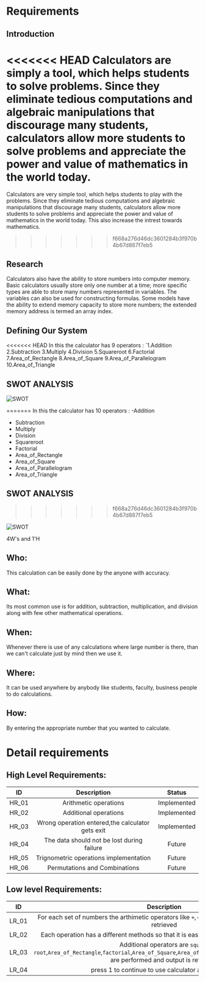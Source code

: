 # Requirements
## Introduction
<<<<<<< HEAD
Calculators are simply a tool, which helps students to solve problems. Since they eliminate tedious computations and algebraic manipulations that discourage many students, calculators allow more students to solve problems and appreciate the power and value of mathematics in the world today.
=======
Calculators are very simple tool, which helps students to play with the problems. Since they eliminate tedious computations and algebraic manipulations that discourage many students, calculators allow more students to solve problems and appreciate the power and value of mathematics in the world today. This also increase the intrest towards mathematics.
>>>>>>> f668a276d46dc3601284b3f970b4b67d887f7eb5

## Research
Calculators also have the ability to store numbers into computer memory. Basic calculators usually store only one number at a time; more specific types are able to store many numbers represented in variables. The variables can also be used for constructing formulas. Some models have the ability to extend memory capacity to store more numbers; the extended memory address is termed an array index.

## Defining Our System
<<<<<<< HEAD
 In this the calculator has 9 operators :
`1.Addition
 2.Subtraction
 3.Multiply
 4.Division 
 5.Squareroot 
 6.Factorial 
 7.Area_of_Rectangle
 8.Area_of_Square
 9.Area_of_Parallelogram
 10.Area_of_Triangle
    
      
## SWOT ANALYSIS

![SWOT](https://user-images.githubusercontent.com/82135750/114895658-50b9c180-9e2d-11eb-8257-383ad7cbf397.png)

=======
 In this the calculator has 10 operators :
 -Addition
 - Subtraction
 - Multiply
 - Division 
 - Squareroot 
 - Factorial 
 - Area_of_Rectangle
 - Area_of_Square
 - Area_of_Parallelogram
 - Area_of_Triangle



## SWOT ANALYSIS
>>>>>>> f668a276d46dc3601284b3f970b4b67d887f7eb5

![SWOT](https://user-images.githubusercontent.com/82135750/114895658-50b9c180-9e2d-11eb-8257-383ad7cbf397.png)


 4W&#39;s and 1&#39;H

## Who:

 This calculation can be easily done by the anyone with accuracy.

## What:

Its most common use is for addition, subtraction, multiplication, and division along with few other mathematical operations.

## When:

Whenever there is use of any calculations where large number is there, than we can't calculate just by mind then we use it.

## Where:

It can be used anywhere by anybody like students, faculty, business people to do calculations.

## How:

By entering the appropriate number that you wanted to calculate.

# Detail requirements               
## High Level Requirements:

| ID        | Description           | Status  |
|:------------:|:-------------:|:-----:|
|HR_01     | Arithmetic operations | Implemented |
|HR_02     | Additional operations      |   Implemented |
|HR_03 | Wrong operation entered,the calculator gets exit   | Implemented   |
|HR_04  | The data should not be lost during failure | Future|
|HR_05|Trignometric operations implementation|Future|
|HR_06|Permutations and Combinations|Future|
   
   
##  Low level Requirements:

| ID        | Description           | Status  |
|:------------:|:-------------:|:-----:|
|LR_01     |For each set of numbers the arthimetic operators like `+`,`-`,`*`,`/` are performed and output is retrieved| Implemented |
|LR_02     | Each operation has a different methods so that it is easy to understand and implement     |   Implemented |
|LR_03     |Additional operators are `square root`,`Area_of_Rectangle`,`factorial`,`Area_of_Square`,`Area_of_Parallelogram`,`Area_of_Triangle` are performed and output is retrieved|Implemented|
|LR_04 | press 1 to continue to use calculator and 10 to end   | Implemented   |



